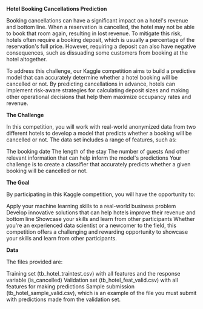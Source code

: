 **Hotel Booking Cancellations Prediction**

Booking cancellations can have a significant impact on a hotel's revenue and bottom line. When a reservation is cancelled, the hotel may not be able to book that room again, resulting in lost revenue. To mitigate this risk, hotels often require a booking deposit, which is usually a percentage of the reservation's full price. However, requiring a deposit can also have negative consequences, such as dissuading some customers from booking at the hotel altogether.

To address this challenge, our Kaggle competition aims to build a predictive model that can accurately determine whether a hotel booking will be cancelled or not. By predicting cancellations in advance, hotels can implement risk-aware strategies for calculating deposit sizes and making other operational decisions that help them maximize occupancy rates and revenue.

**The Challenge**

In this competition, you will work with real-world anonymized data from two different hotels to develop a model that predicts whether a booking will be cancelled or not. The data set includes a range of features, such as:

The booking date
The length of the stay
The number of guests
And other relevant information that can help inform the model's predictions
Your challenge is to create a classifier that accurately predicts whether a given booking will be cancelled or not.

**The Goal**

By participating in this Kaggle competition, you will have the opportunity to:

Apply your machine learning skills to a real-world business problem
Develop innovative solutions that can help hotels improve their revenue and bottom line
Showcase your skills and learn from other participants
Whether you're an experienced data scientist or a newcomer to the field, this competition offers a challenging and rewarding opportunity to showcase your skills and learn from other participants.

**Data**

The files provided are:

Training set (tb_hotel_traintest.csv) with all features and the response variable (is_cancelled)
Validation set (tb_hotel_feat_valid.csv) with all features for making predictions
Sample submission (tb_hotel_sample_valid.csv), which is an example of the file you must submit with predictions made from the validation set.





